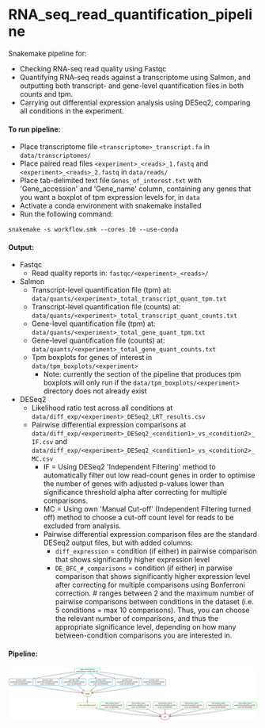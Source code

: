# RNA_seq_read_quantification_pipeline

Snakemake pipeline for:
- Checking RNA-seq read quality using Fastqc
- Quantifying RNA-seq reads against a transcriptome using Salmon, and outputting both transcript- and gene-level quantification files in both counts and tpm.
- Carrying out differential expression analysis using DESeq2, comparing all conditions in the experiment.

#### To run pipeline:
- Place transcriptome file ```<transcriptome>_transcript.fa``` in ```data/transcriptomes/```
- Place paired read files ```<experiment>_<reads>_1.fastq``` and ```<experiment>_<reads>_2.fastq``` in ```data/reads/```
- Place tab-delimited text file ```Genes_of_interest.txt``` with 'Gene_accession' and 'Gene_name' column, containing any genes that you want a boxplot of tpm expression levels for, in ```data```
- Activate a conda environment with snakemake installed
- Run the following command:
```
snakemake -s workflow.smk --cores 10 --use-conda
```
#### Output:
- Fastqc
  - Read quality reports in: ```fastqc/<experiment>_<reads>/```
- Salmon
  - Transcript-level quantification file (tpm) at: ```data/quants/<experiment>_total_transcript_quant_tpm.txt```
  - Transcript-level quantification file (counts) at: ```data/quants/<experiment>_total_transcript_quant_counts.txt```
  - Gene-level quantification file (tpm) at: ```data/quants/<experiment>_total_gene_quant_tpm.txt```
  - Gene-level quantification file (counts) at: ```data/quants/<experiment>_total_gene_quant_counts.txt```
  - Tpm boxplots for genes of interest in ```data/tpm_boxplots/<experiment>```
    - Note: currently the section of the pipeline that produces tpm boxplots will only run if the ```data/tpm_boxplots/<experiment>``` directory does not already exist
- DESeq2
  - Likelihood ratio test across all conditions at ```data/diff_exp/<experiment>_DESeq2_LRT_results.csv```
  - Pairwise differential expression comparisons at ```data/diff_exp/<experiment>_DESeq2_<condition1>_vs_<condition2>_IF.csv``` and ```data/diff_exp/<experiment>_DESeq2_<condition1>_vs_<condition2>_MC.csv```
    - IF = Using DESeq2 'Independent Filtering' method to automatically filter out low read-count genes in order to optimise the number of genes with adjusted p-values lower than significance threshold alpha after correcting for multiple comparisons.
    - MC = Using own 'Manual Cut-off' (Independent Filtering turned off) method to choose a cut-off count level for reads to be excluded from analysis.
    - Pairwise differential expression comparison files are the standard DESeq2 output files, but with added columns:
      - ```diff_expression``` = condition (if either) in pairwise comparison that shows significantly higher expression level
      - ```DE_BFC_#_comparisons``` = condition (if either) in parwise comparison that shows significantly higher expression level after correcting for multiple comparisons using Bonferroni correction. # ranges between 2 and the maximum number of pairwise comparisons between conditions in the dataset (i.e. 5 conditions = max 10 comparisons). Thus, you can choose the relevant number of comparisons, and thus the appropriate significance level, depending on how many between-condition comparisons you are interested in.


#### Pipeline:

![plot](pipeline.svg)
